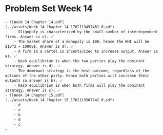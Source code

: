 # Problem Set Week 14
	- ![Week 14 Chapter 14.pdf](../assets/Week_14_Chapter_14_1702119497481_0.pdf)
		- Oligopoly is characterized by the small number of interdependent firms. Answer is c). ✅
		- The market share of a monopoly is 100, hence the HHI will be $10^2 = 10000$. Answer is d). ✅
		- A firm in a cartel is incentivized to increase output. Answer is a). ✅
		- Nash equilibrium is when the two parties play the dominant strategy. Answer is d). ✅
		- The dominant strategy is the best outcome, regardless of the actions of the other party. Hence both parties will increase their outputs so answer is b). ✅
		- Nash equilibrium is when both firms will play the dominant strategy. Answer is c). ✅
	- ![Week 14 Chapter 15.pdf](../assets/Week_14_Chapter_15_1702119507742_0.pdf)
		- d
		- a
		- b
		- d
		- c
	-
